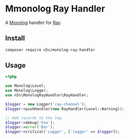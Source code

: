 # Mmonolog Ray Handler

A [Monolog](https://github.com/Seldaek/monolog) handler for [Ray](https://github.com/spatie/ray)

## Install

```bash
composer require n5s/monolog-ray-handler
```

## Usage

```php
<?php

use Monolog\Level;
use Monolog\Logger;
use n5s\MonologRayHandler\RayHandler;

$logger = new Logger('ray-channel');
$logger->pushHandler(new RayHandler(Level::Warning));

// Add records to the log
$logger->debug('Foo');
$logger->error('Bar');
$logger->critical('Logger', ['logger' => $logger]);
```
